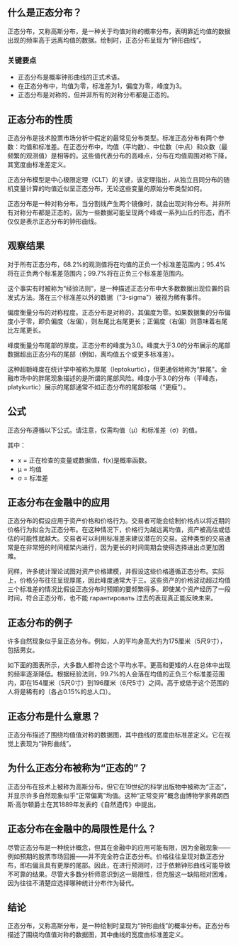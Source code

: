 ## 什么是正态分布？

正态分布，又称高斯分布，是一种关于均值对称的概率分布，表明靠近均值的数据出现的频率高于远离均值的数据。绘制时，正态分布呈现为“钟形曲线”。

### 关键要点

- 正态分布是概率钟形曲线的正式术语。
- 在正态分布中，均值为零，标准差为1，偏度为零，峰度为3。
- 正态分布是对称的，但并非所有的对称分布都是正态的。

## 正态分布的性质

正态分布是技术股票市场分析中假定的最常见分布类型。标准正态分布有两个参数：均值和标准差。在正态分布中，均值（平均数）、中位数（中点）和众数（最频繁的观测值）是相等的。这些值代表分布的高峰点，分布在均值周围对称下降，其宽度由标准差定义。

正态分布模型是中心极限定理（CLT）的关键，该定理指出，从独立且同分布的随机变量计算的均值近似呈正态分布，无论这些变量的原始分布类型如何。 

正态分布是一种对称分布。当分割线产生两个镜像时，就会出现对称分布。并非所有对称分布都是正态的，因为一些数据可能呈现两个峰或一系列山丘的形态，而不仅仅是表示正态分布的钟形曲线。

## 观察结果

对于所有正态分布，68.2%的观测值将在均值的正负一个标准差范围内；95.4%将在正负两个标准差范围内；99.7%将在正负三个标准差范围内。

这个事实有时被称为“经验法则”，是一种描述正态分布中大多数数据出现位置的启发式方法。落在三个标准差以外的数据（"3-sigma"）被视为稀有事件。

偏度衡量分布的对称程度。正态分布是对称的，其偏度为零。如果数据集的分布偏度小于零，即负偏度（左偏），则左尾比右尾更长；正偏度（右偏）则意味着右尾比左尾更长。

峰度衡量分布尾部的厚度。正态分布的峰度为3.0。峰度大于3.0的分布展示的尾部数据超出正态分布的尾部（例如，离均值五个或更多标准差）。

这种超额峰度在统计学中被称为厚尾（leptokurtic），但更通俗地称为“胖尾”。金融市场中的胖尾现象描述的是所谓的尾部风险。峰度小于3.0的分布（平峰态，platykurtic）展示的尾部通常不如正态分布的尾部极端（“更瘦”）。

## 公式

正态分布遵循以下公式。请注意，仅需均值（μ）和标准差（σ）的值。

其中：

- x = 正在检查的变量或数据值，f(x)是概率函数。
- μ = 均值
- σ = 标准差

## 正态分布在金融中的应用

正态分布的假设应用于资产价格和价格行为。交易者可能会绘制价格点以将近期的价格行为拟合为正态分布。在这种情况下，价格行为越远离均值，资产被高估或低估的可能性就越大。交易者可以利用标准差来建议潜在的交易。这种类型的交易通常是在非常短的时间框架内进行，因为更长的时间周期会使得选择进出点更加困难。

同样，许多统计理论试图对资产价格建模，并假设这些价格遵循正态分布。实际上，价格分布往往呈现厚尾，因此峰度通常大于三。这些资产的价格波动超过均值三个标准差的情况比假设正态分布时预期的要频繁得多。即使某个资产经历了一段时间，符合正态分布，也不能 гарантировать 过去的表现真正能反映未来。

## 正态分布的例子

许多自然现象似乎呈正态分布。例如，人的平均身高大约为175厘米（5尺9寸），包括男女。

如下面的图表所示，大多数人都符合这个平均水平。更高和更矮的人在总体中出现的频率逐渐降低。根据经验法则，99.7%的人会落在均值的正负三个标准差范围内，即在154厘米（5尺0寸）到196厘米（6尺5寸）之间。高于或低于这个范围的人将是稀有的（各占0.15%的总人口）。

## 正态分布是什么意思？

正态分布描述了围绕均值值对称的数据图，其中曲线的宽度由标准差定义。它在视觉上表现为“钟形曲线”。

## 为什么正态分布被称为“正态的”？

正态分布在技术上被称为高斯分布，但它在19世纪的科学出版物中被称为“正态”，并显示许多自然现象似乎“正常偏离”均值。这种“正常变异”概念由博物学家弗朗西斯·高尔顿爵士在其1889年发表的《自然遗传》中提出。

## 正态分布在金融中的局限性是什么？

尽管正态分布是一种统计概念，但其在金融中的应用可能有限，因为金融现象——例如预期的股票市场回报——并不完全符合正态分布。价格往往呈现对数正态分布，即右偏且具有更厚的尾部。因此，在进行预测时，过于依赖钟形曲线可能导致不可靠的结果。尽管大多数分析师意识到这一局限性，但克服这一缺陷相对困难，因为往往不清楚应选择哪种统计分布作为替代。

## 结论

正态分布，又称高斯分布，是一种绘制时呈现为“钟形曲线”的概率分布。正态分布描述了围绕均值值对称的数据图，其中曲线的宽度由标准差定义。